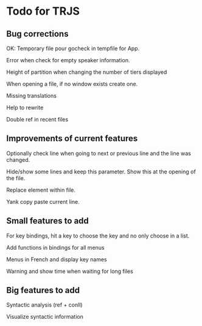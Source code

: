 # Todo for TRJS

## Bug corrections

OK: Temporary file pour gocheck in tempfile for App.

Error when check for empty speaker information.

Height of partition when changing the number of tiers displayed

When opening a file, if no window exists create one.

Missing translations

Help to rewrite

Double ref in recent files

## Improvements of current features

Optionally check line when going to next or previous line and the line was changed.

Hide/show some lines and keep this parameter. Show this at the opening of the file.

Replace element within file.

Yank copy paste current line.

## Small features to add

For key bindings, hit a key to choose the key and no only choose in a list.

Add functions in bindings for all menus

Menus in French and display key names

Warning and show time when waiting for long files

## Big features to add

Syntactic analysis (ref + conll)

Visualize syntactic information
